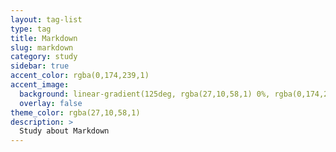 ```yaml
---
layout: tag-list
type: tag
title: Markdown
slug: markdown
category: study
sidebar: true
accent_color: rgba(0,174,239,1)
accent_image:
  background: linear-gradient(125deg, rgba(27,10,58,1) 0%, rgba(0,174,239,1) 80%)
  overlay: false
theme_color: rgba(27,10,58,1)
description: >
  Study about Markdown
---
```

